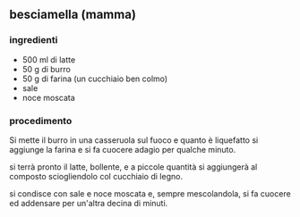 ## besciamella (mamma)

### ingredienti

- 500 ml di latte
- 50 g di burro
- 50 g di farina (un cucchiaio ben colmo)
- sale
- noce moscata

### procedimento

Si mette il burro in una casseruola sul fuoco e quanto è liquefatto si aggiunge la farina e si fa cuocere adagio per qualche minuto. 

si terrà pronto il latte, bollente, e a piccole quantità si aggiungerà al composto sciogliendolo col cucchiaio di legno. 

si condisce con sale e noce moscata e, sempre mescolandola, si fa cuocere ed addensare per un'altra decina di minuti.